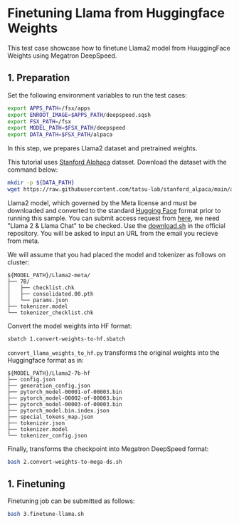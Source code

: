 # Finetuning Llama from Huggingface Weights

This test case showcase how to finetune Llama2 model from HuuggingFace Weights using Megatron DeepSpeed.

## 1. Preparation
Set the following environment variables to run the test cases:

```bash
export APPS_PATH=/fsx/apps
export ENROOT_IMAGE=$APPS_PATH/deepspeed.sqsh
export FSX_PATH=/fsx
export MODEL_PATH=$FSX_PATH/deepspeed
export DATA_PATH=$FSX_PATH/alpaca
```
In this step, we prepares Llama2 dataset and pretrained weights.

This tutorial uses [Stanford Alphaca](https://github.com/tatsu-lab/stanford_alpaca) dataset. Download the dataset with the command below:

```bash
mkdir -p ${DATA_PATH}
wget https://raw.githubusercontent.com/tatsu-lab/stanford_alpaca/main/alpaca_data.json -O ${DATA_PATH}/alpaca_data.json
```

Llama2 model, which governed by the Meta license and must be downloaded and converted to the standard [Hugging Face](https://huggingface.co/) format prior to running this sample.
You can submit access request from [here](https://ai.meta.com/resources/models-and-libraries/llama-downloads/), we need "Llama 2 & Llama Chat" to be checked. Use the [download.sh](https://github.com/facebookresearch/llama/blob/main/download.sh) in the official repository. You will be asked to input an URL from the email you recieve from meta.  

We will assume that you had placed the model and tokenizer as follows on cluster:

```
${MODEL_PATH}/Llama2-meta/
├── 7B/
│   ├── checklist.chk
│   ├── consolidated.00.pth
│   └── params.json
├── tokenizer.model
└── tokenizer_checklist.chk
```

Convert the model weights into HF format:

```bash
sbatch 1.convert-weights-to-hf.sbatch
```

`convert_llama_weights_to_hf.py` transforms the original weights into the Huggingface format as in:

```
${MODEL_PATH}/Llama2-7b-hf
├── config.json
├── generation_config.json
├── pytorch_model-00001-of-00003.bin
├── pytorch_model-00002-of-00003.bin
├── pytorch_model-00003-of-00003.bin
├── pytorch_model.bin.index.json
├── special_tokens_map.json
├── tokenizer.json
├── tokenizer.model
└── tokenizer_config.json
```

Finally, transforms the checkpoint into Megatron DeepSpeed format:

```bash
bash 2.convert-weights-to-mega-ds.sh
```


## 1. Finetuning

Finetuning job can be submitted as follows:

```bash
bash 3.finetune-llama.sh
```